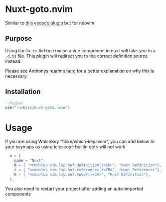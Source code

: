 # Nuxt-goto.nvim

Similar to [this vscode plugin](https://github.com/antfu/vscode-goto-alias) but for neovim.

## Purpose

Using lsp `Go to Definition` on a vue component in nuxt will take you to a `.d.ts` file. This plugin will redirect you to the correct definition source instead.

Please see Anthonys readme [here](https://github.com/antfu/vscode-goto-alias?tab=readme-ov-file#motivation) for a better explanation on why this is necessary.

## Installation

```lua
--Packer
use("rushjs1/nuxt-goto.nvim")
```

# Usage

If you are using WhichKey "folke/which-key.nvim", you can add below to your keymaps as using telescope builtin goto will not work.
```lua
  n = {
    name = "Nuxt",
    d = { "<cmd>lua vim.lsp.buf.definition()<CR>", "Nuxt Definition"},
    r = { "<cmd>lua vim.lsp.buf.references()<CR>", "Nuxt References"},
    k = { "<cmd>lua vim.lsp.buf.hover()<CR>", "Nuxt Definition"},
  },
```
You also need to restart your project after adding an auto-imported components
